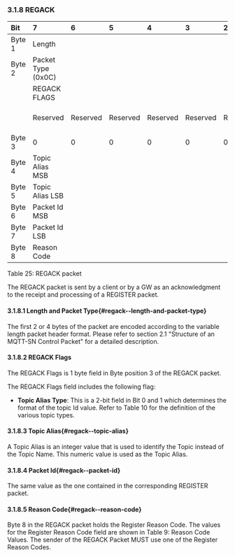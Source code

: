 <!-- transformation-note: left upstream numbering of headings for verification -->
### 3.1.8 REGACK

<!-- transformation-note: no table col span in markdown, but we should specify bitfields better (than with layout tables) anyway --> 
<!-- transformation-note: bitfield display candidate could be clearer that x means variable bit values for REGACK flags (bits). -->
| Bit    | 7                  | 6        | 5        | 4        | 3        | 2        | 1                | 0                |
|:-------|:-------------------|:---------|:---------|:---------|:---------|:---------|:-----------------|:-----------------|
| Byte 1 | Length             |          |          |          |          |          |                  |                  |
| Byte 2 | Packet Type (0x0C) |          |          |          |          |          |                  |                  |
|        | REGACK FLAGS       |          |          |          |          |          |                  |                  |
|        | Reserved           | Reserved | Reserved | Reserved | Reserved | Reserved | Topic Alias Type | Topic Alias Type |
| Byte 3 | 0                  | 0        | 0        | 0        | 0        | 0        | x                | x                |
| Byte 4 | Topic Alias MSB    |          |          |          |          |          |                  |                  |
| Byte 5 | Topic Alias LSB    |          |          |          |          |          |                  |                  |
| Byte 6 | Packet Id MSB      |          |          |          |          |          |                  |                  |
| Byte 7 | Packet Id LSB      |          |          |          |          |          |                  |                  |
| Byte 8 | Reason Code        |          |          |          |          |          |                  |                  |

Table 25: REGACK packet
<!-- transformation-note: above upstream table number will be replaced by auto-numbering later. -->

The REGACK packet is sent by a client or by a GW as an acknowledgment to the receipt and processing of a REGISTER packet.

<!-- transformation-note: left upstream numbering of headings for verification -->
#### 3.1.8.1 Length and Packet Type{#regack--length-and-packet-type}

The first 2 or 4 bytes of the packet are encoded according to the variable length packet header format.
Please refer to section 2.1 "Structure of an MQTT-SN Control Packet" for a detailed description.
<!-- transformation-note: the above section ref upstream 1.8.2 was obviously wrong and should point to section 2.1 "Structure of an MQTT-SN Control Packet". -->

<!-- transformation-note: left upstream numbering of headings for verification -->
#### 3.1.8.2 REGACK Flags

The REGACK Flags is 1 byte field in Byte position 3 of the REGACK packet.  

The REGACK Flags field includes the following flag:

<!-- transformation-note: the below table ref upstream 10 needs identification and verification before transforming into a semantic ref later. -->
- **Topic Alias Type**: This is a 2-bit field in Bit 0 and 1 which determines the format of the topic Id value.
  Refer to Table 10 for the definition of the various topic types.

<!-- transformation-note: left upstream numbering of headings for verification -->
#### 3.1.8.3 Topic Alias{#regack--topic-alias}

A Topic Alias is an integer value that is used to identify the Topic instead of the Topic Name.
This numeric value is used as the Topic Alias.

<!-- transformation-note: left upstream numbering of headings for verification -->
#### 3.1.8.4 Packet Id{#regack--packet-id}

The same value as the one contained in the corresponding REGISTER packet.

<!-- transformation-note: left upstream numbering of headings for verification -->
#### 3.1.8.5 Reason Code{#regack--reason-code}

<!-- transformation-note: the below table ref upstream 9 "Reason Code Values" needs verification before transforming into a semantic ref later. -->
Byte 8 in the REGACK packet holds the Register Reason Code.
The values for the Register Reason Code field are shown in Table 9: Reason Code Values.
The sender of the REGACK Packet MUST use one of the Register Reason Codes.
